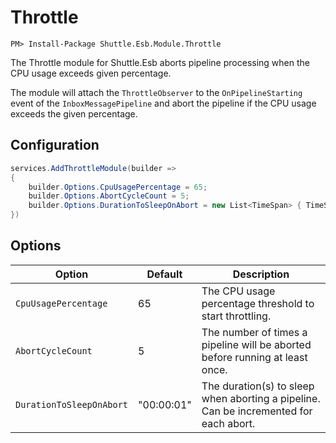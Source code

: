 # Throttle

```
PM> Install-Package Shuttle.Esb.Module.Throttle
```

The Throttle module for Shuttle.Esb aborts pipeline processing when the CPU usage exceeds given percentage.

The module will attach the `ThrottleObserver` to the `OnPipelineStarting` event of the `InboxMessagePipeline` and abort the pipeline if the CPU usage exceeds the given percentage.

## Configuration

```c#
services.AddThrottleModule(builder => 
{
	builder.Options.CpuUsagePercentage = 65;
	builder.Options.AbortCycleCount = 5;
	builder.Options.DurationToSleepOnAbort = new List<TimeSpan> { TimeSpan.FromSeconds(1) };
})
```

## Options

| Option | Default 	| Description	| 
| --- | --- | --- | 
| `CpuUsagePercentage` | 65 | The CPU usage percentage threshold to start throttling. |
| `AbortCycleCount` | 5 | The number of times a pipeline will be aborted before running at least once. |
| `DurationToSleepOnAbort`	| "00:00:01" | The duration(s) to sleep when aborting a pipeline.  Can be incremented for each abort. |
